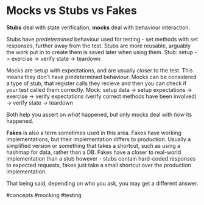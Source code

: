 # Mocks vs Stubs vs Fakes

**Stubs** deal with state verification, **mocks** deal with behaviour interaction.

Stubs have _predetermined_ behaviour used for testing - set methods with set responses, further away from the test. Stubs are more reusable, arguably the work put in to create them is saved later when using them.
Stub: setup -> exercise -> verify state -> teardown  

Mocks are setup with expectations, and are usually closer to the test. This means they don't have predetermined behaviour.
Mocks can be considered a type of stub, that register calls they recieve and then you can check if your test called them correctly.
Mock: setup data -> setup expectations -> exercise -> verify expectations (verify correct methods have been involved) -> verify state -> teardown  

Both help you assert on _what_ happened, but only mocks deal with _how_ its happened.

**Fakes** is also a term sometimes used in this area. Fakes have working implementations, but their implementation differs to production. Usually a simplified version or something that takes a shortcut, such as using a hashmap for data, rather than a DB. Fakes have a closer to real-world implementation than a stub however - stubs contain hard-coded responses to expected requests, fakes just take a small shortcut over the production implementation.

That being said, depending on who you ask, you may get a different answer.

#concepts
#mocking
#testing